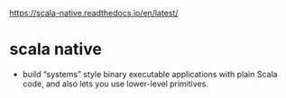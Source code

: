 https://scala-native.readthedocs.io/en/latest/

# scala native

- build “systems” style binary executable applications with plain Scala code, and also lets you use lower-level primitives.
